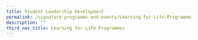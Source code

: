```yaml
---
title: Student Leadership Development
permalink: /signature-programme-and-events/Learning-for-Life-Programmes/student-leadership-development
description: ""
third_nav_title: Learning for Life Programmes
---
```

